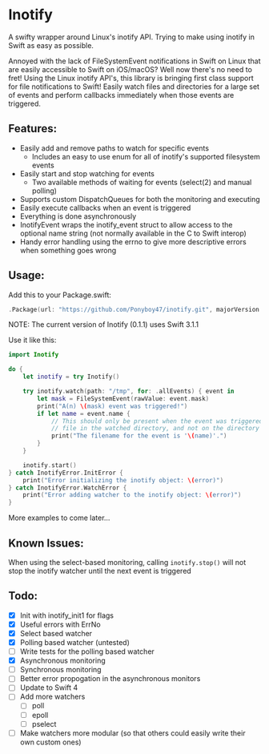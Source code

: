 # Inotify
A swifty wrapper around Linux's inotify API. Trying to make using inotify in Swift as easy as possible.

Annoyed with the lack of FileSystemEvent notifications in Swift on Linux that are easily accessible to Swift on iOS/macOS? Well now there's no need to fret! Using the Linux inotify API's, this library is bringing first class support for file notifications to Swift! Easily watch files and directories for a large set of events and perform callbacks immediately when those events are triggered.

## Features:
- Easily add and remove paths to watch for specific events
    - Includes an easy to use enum for all of inotify's supported filesystem events
- Easily start and stop watching for events
    - Two available methods of waiting for events (select(2) and manual polling)
- Supports custom DispatchQueues for both the monitoring and executing
- Easily execute callbacks when an event is triggered
- Everything is done asynchronously
- InotifyEvent wraps the inotify_event struct to allow access to the optional name string (not normally available in the C to Swift interop)
- Handy error handling using the errno to give more descriptive errors when something goes wrong

## Usage:
Add this to your Package.swift:
```swift
.Package(url: "https://github.com/Ponyboy47/inotify.git", majorVersion: 0, minor: 1)
```

NOTE: The current version of Inotify (0.1.1) uses Swift 3.1.1

Use it like this:
```swift
import Inotify

do {
    let inotify = try Inotify()

    try inotify.watch(path: "/tmp", for: .allEvents) { event in
        let mask = FileSystemEvent(rawValue: event.mask)
        print("A(n) \(mask) event was triggered!")
        if let name = event.name {
            // This should only be present when the event was triggered on a
            // file in the watched directory, and not on the directory itself.
            print("The filename for the event is '\(name)'.")
        }
    }

    inotify.start()
} catch InotifyError.InitError {
    print("Error initializing the inotify object: \(error)")
} catch InotifyError.WatchError {
    print("Error adding watcher to the inotify object: \(error)")
}
```

More examples to come later...

## Known Issues:
When using the select-based monitoring, calling `inotify.stop()` will not stop the inotify watcher until the next event is triggered

## Todo:
- [x] Init with inotify_init1 for flags
- [x] Useful errors with ErrNo
- [x] Select based watcher
- [x] Polling based watcher (untested)
- [ ] Write tests for the polling based watcher
- [x] Asynchronous monitoring
- [ ] Synchronous monitoring
- [ ] Better error propogation in the asynchronous monitors
- [ ] Update to Swift 4
- [ ] Add more watchers
  - [ ] poll
  - [ ] epoll
  - [ ] pselect
- [ ] Make watchers more modular (so that others could easily write their own custom ones)
